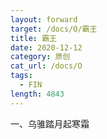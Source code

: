 ```yaml
---
layout: forward
target: /docs/O/霸王
title: 霸王
date: 2020-12-12
category: 原创
cat_url: /docs/O
tags: 
  - FIN
length: 4843
---
```


一、乌骓踏月起寒霜
